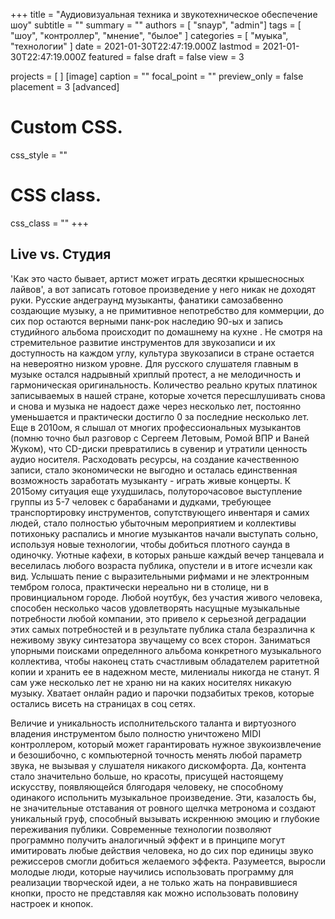 +++
title = "Аудиовизуальная техника и звукотехническое обеспечение шоу"
subtitle = ""
summary = ""
authors = [ "snayp", "admin"]
tags = [ "шоу", "контроллер", "мнение", "былое" ]
categories = [ "муыка", "технологии" ]
date = 2021-01-30T22:47:19.000Z
lastmod = 2021-01-30T22:47:19.000Z
featured = false
draft = false
view = 3

projects = [ ]
[image]
caption = ""
focal_point = ""
preview_only = false
placement = 3
[advanced]
 # Custom CSS. 
 css_style = ""
 
 # CSS class.
 css_class = ""
+++

## Live vs. Студия

'Как это часто бывает, артист может  играть десятки крышесносных лайвов', а вот записать готовое произведение у него никак не доходят руки. Русские андеграунд музыканты, фанатики самозабвенно создающие музыку, а не примитивное непотребство для коммерции, до сих пор остаются верными панк-рок наследию 90-ых и запись студийного альбома происходит по домашнему на кухне . Не смотря на стремительное развитие инструментов для звукозаписи и их доступность на каждом углу, культура звукозаписи в стране остается на невероятно низком уровне. Для русского слушателя главным в музыке остался надрывный хриплый протест, а не мелодичность и гармоническая оригинальность. Количество реально крутых платинок записываемых в нашей стране, которые хочется пересшлушивать снова и снова и музыка не надоест даже через несколько лет, постоянно уменьшается и практически достигло 0 за последние несколько лет. Еще в 2010ом, я слышал от многих профессиональных музыкантов (помню точно был разговор с Сергеем Летовым, Ромой ВПР и Ваней Жуком), что CD-диски превратились в сувенир и утратили ценность аудио носителя. Расходовать ресурсы, на создание качественною записи, стало экономически не выгодно и осталась единственная возможность заработать музыканту - играть живые концерты. К 2015ому ситуация еще ухудшилась, полуторочасовое выступление группы из 5-7 человек с барабанами и дудками, требующее транспортировку инструментов, сопутствующего инвентаря и самих людей, стало полностью убыточным мероприятием и коллективы потихоньку распались и многие музыкантов начали выступать сольно, используя новые технологии, чтобы добиться плотного саунда в одиночку. Уютные кафехи, в которых раньше каждый вечер танцевала и веселилась любого возраста публика, опустели и в итоге исчезли как вид. Услышать пение с выразительными рифмами и не электронным тембром голоса, практически нереально ни в столице, ни в провинциальном городе. Любой ноутбук, без участия живого человека, способен несколько часов удовлетворять насущные музыкальные потребности любой компании, это привело к серьезной деградации этих самых потребностей и в результате публика стала безразлична к неживому звуку синтезатора звучащему со всех сторон. Заниматься упорными поисками определнного альбома конкретного музыкального коллектива, чтобы наконец стать счастливым обладателем раритетной копии и хранить ее в надежном месте, милениалы никогда не станут. Я сам уже несколько лет не храню ни на каких носителях никакую музыку. Хватает онлайн радио и парочки подзабитых треков, которые остались висеть на страницах в соц сетях.

 Величие и уникальность исполнительского таланта и виртуозного владения инструментом было полностю уничтожено MIDI контроллером, который может гарантировать нужное звукоизвлечение и безошибочно, с компьютерной точность менять любой параметр звука, не вызывая у слушателя никакого  дискомфорта. Да, контента стало значительно больше, но красоты, присущей настоящему искусству, появляющейся блягодаря человеку, не способному одинакого испольнить музыкальное произведение. Эти, казалость бы, не значительные отставания от ровного щелчка метронома и создают уникальный груф, способный вызывать искреннюю эмоцию и глубокие переживания публики. Современные технологии позволяют программно получить аналогичный эффект и в принципе могут имитировать любые действия человека, но до сих пор единицы звуко режиссеров смогли добиться желаемого эффекта. Разумеется, выросли молодые люди, которые научились использовать программу для реализации творческой идеи, а не только жать на понравившиеся кнопки, просто не представляя как можно использовать половину настроек и кнопок.

